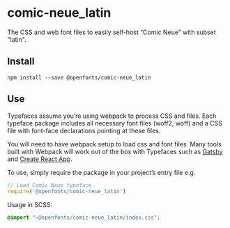 
# comic-neue_latin

The CSS and web font files to easily self-host “Comic Neue” with subset "latin".

## Install

`npm install --save @openfonts/comic-neue_latin`

## Use

Typefaces assume you’re using webpack to process CSS and files. Each typeface
package includes all necessary font files (woff2, woff) and a CSS file with
font-face declarations pointing at these files.

You will need to have webpack setup to load css and font files. Many tools built
with Webpack will work out of the box with Typefaces such as [Gatsby](https://github.com/gatsbyjs/gatsby)
and [Create React App](https://github.com/facebookincubator/create-react-app).

To use, simply require the package in your project’s entry file e.g.

```javascript
// Load Comic Neue typeface
require('@openfonts/comic-neue_latin')
```

Usage in SCSS:
```scss
@import "~@openfonts/comic-neue_latin/index.css";
```
